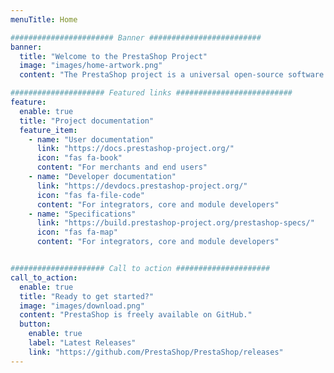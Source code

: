 ```yaml
---
menuTitle: Home

####################### Banner #########################
banner:
  title: "Welcome to the PrestaShop Project"
  image: "images/home-artwork.png"
  content: "The PrestaShop project is a universal open-source software platform to build your e-commerce solution."

##################### Featured links ##########################
feature:
  enable: true
  title: "Project documentation"
  feature_item:
    - name: "User documentation"
      link: "https://docs.prestashop-project.org/"
      icon: "fas fa-book"
      content: "For merchants and end users"
    - name: "Developer documentation"
      link: "https://devdocs.prestashop-project.org/"
      icon: "fas fa-file-code"
      content: "For integrators, core and module developers"
    - name: "Specifications"
      link: "https://build.prestashop-project.org/prestashop-specs/"
      icon: "fas fa-map"
      content: "For integrators, core and module developers"


##################### Call to action #####################
call_to_action:
  enable: true
  title: "Ready to get started?"
  image: "images/download.png"
  content: "PrestaShop is freely available on GitHub."
  button:
    enable: true
    label: "Latest Releases"
    link: "https://github.com/PrestaShop/PrestaShop/releases"
---
```

